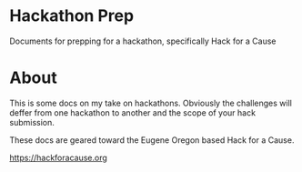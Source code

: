 # Hackathon Prep

Documents for prepping for a hackathon, specifically Hack for a Cause

# About

This is some docs on my take on hackathons. Obviously the challenges will deffer from one hackathon to another and the scope of your hack submission.

These docs are geared toward the Eugene Oregon based Hack for a Cause.

https://hackforacause.org


